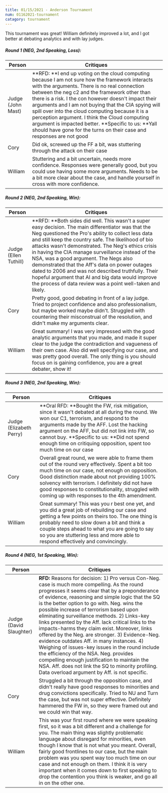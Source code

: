```yaml
---
title: 01/15/2021 - Anderson Tournament
num: 01162021-tournament
catagory: tournament
---
```

This tournament was great! William definitely improved a lot, and I got better at debating analytics and with lay judges.

##### Round 1 (NEG, 2nd Speaking, Loss):

| Person            | Critiques                                                    |
| ----------------- | ------------------------------------------------------------ |
| Judge (John Mast) | **RFD: **I end up voting on the cloud computing because I am not sure how the framework interacts with the arguments. There is no real connection between the neg c2 and the framework other than there is a risk. I the con however doesn't impact their arguments and I am not buying that the CIA spying will spill over into the cloud computing because it is a perception argument. I think the Cloud computing argument is impacted better. **Specific to us: **Yall should have gone for the turns on their case and responses are not good |
| Cory              | Did ok, screwed up the FF a bit, was stuttering through the attack on their case |
| William           | Stuttering and a bit uncertain, needs more confidence. Responses were generally good, but you could use having some more arguments. Needs to be a bit more clear about the case, and handle yourself in cross with more confidence. |



##### Round 2 (NEG, 2nd Speaking, Win):

| Person                | Critiques                                                    |
| --------------------- | ------------------------------------------------------------ |
| Judge (Ellen Tuthill) | **RFD: **Both sides did well. This wasn't a super easy decision. The main differentiator was that the Neg questioned the Pro's ability to collect less data and still keep the country safe. The likelihood of bio attacks wasn't demonstrated. The Neg's ethics crisis in having the CIA manage surveillance instead of the NSA, was a good argument. The Negs also demonstrated that the Aff's data on power outages dated to 2006 and was not described truthfully. Their hopeful argument that AI and big data would improve the process of data review was a point well-taken and likely. |
| Cory                  | Pretty good, good debating in front of a lay judge. Tried to project confidence and also professionalism, but maybe worked maybe didn't. Struggled with countering their misconstrual of the resolution, and didn't make my arguments clear. |
| William               | Great summary! I was very impressed with the good analytic arguments that you made, and made it super clear to the judge the contradiction and vagueness of their own case. Also did well specifying our case, and was pretty good overall. The only thing is you should focus on is gaining confidence, you are a great debater, show it! |



##### Round 3 (NEG, 2nd Speaking, Win):

| Person                  | Critiques                                                    |
| ----------------------- | ------------------------------------------------------------ |
| Judge (Elizabeth Perry) | **Oral RFD: **Bought the FW, risk mitigation, since it wasn't debated at all during the round. We won our C1, terrorism, and respond to the arguments made by the AFF. Lost the hacking argument on the AFF, but did not link into FW, so cannot buy. **Specific to us: **Did not spend enough time on critiquing opposition, spent too much time on our case |
| Cory                    | Overall great round, we were able to frame them out of the round very effectively. Spent a bit too much time on our case, not enough on opposition. Good distinction made about not providing 100% solvency with terrorism. I definitely did not have good responses to constitutionality, struggled with coming up with responses to the 4th amendment. |
| William                 | Great summary! This was you r best one yet, and you did a great job of rebuilding our case and getting a few points on theirs too. The one thing is probably need to slow down a bit and think a couple steps ahead to what you are going to say so you are stuttering less and more able to respond effectively and convincingly. |



##### Round 4 (NEG, 1st Speaking, Win):

| Person                  | Critiques                                                    |
| ----------------------- | ------------------------------------------------------------ |
| Judge (David Slaughter) | **RFD:** Reasons for decision: 1) Pro versus Con-Neg. case is much more compelling. As the round progresses it seems clear that by a preponderance of evidence, reasoning and simple logic that the SQ is the better option to go with. Neg. wins the possible increase of terrorism based upon eliminating surveillance methods. 2) Links-key links presented by the Aff. lack critical links to the impacts-harms they claim exist. Moreover, links offered by the Neg. are stronger. 3) Evidence-Neg. evidence outdates Aff. in many instances. 4) Weighing of issues-key issues in the round include the efficiency of the NSA. Neg. provides compelling enough justification to maintain the NSA. Aff. does not link the SQ to minority profiling. Data overload argument by Aff. is not specific. |
| Cory                    | Struggled a bit through the opposition case, and didn't really have good responses to minorities and drug convictions specifically. Tried to NU and Turn the case, but was not super effective. Definitely hammered the FW in, so they were framed out and we could win that way. |
| William                 | This was your first round where we were speaking first, so it was a bit different and a challenge for you. The main thing was slightly problematic language about disregard for minorities, even though I know that is not what you meant. Overall, fairly good frontlines to our case, but the main problem was you spent way too much time on our case and not enough on them. I think it is very important when it comes down to first speaking to drop the contention you think is weaker, and go all in on the other one. |
